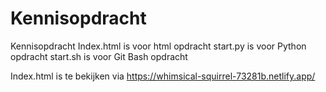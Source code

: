 # Kennisopdracht
Kennisopdracht
Index.html is voor html opdracht
start.py is voor Python opdracht
start.sh is voor Git Bash opdracht

Index.html is te bekijken via https://whimsical-squirrel-73281b.netlify.app/
